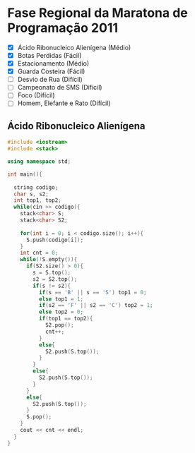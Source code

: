 # Fase Regional da Maratona de Programação 2011

* [x] Ácido Ribonucleico Alienígena (Médio)
* [x] Botas Perdidas (Fácil)
* [x] Estacionamento (Médio)
* [x] Guarda Costeira (Fácil)
* [ ] Desvio de Rua (Difícil)
* [ ] Campeonato de SMS (Difícil)
* [ ] Foco (Difícil)
* [ ] Homem, Elefante e Rato (Difícil)

## Ácido Ribonucleico Alienígena

```cpp
#include <iostream>
#include <stack>

using namespace std;

int main(){
  
  string codigo;
  char s, s2;
  int top1, top2;
  while(cin >> codigo){
    stack<char> S;
    stack<char> S2;
    
    for(int i = 0; i < codigo.size(); i++){
      S.push(codigo[i]);
    }
    int cnt = 0;
    while(!S.empty()){
      if(S2.size() > 0){
        s = S.top();
        s2 = S2.top();
        if(s != s2){
          if(s == 'B' || s == 'S') top1 = 0;
          else top1 = 1;
          if(s2 == 'F' || s2 == 'C') top2 = 1;
          else top2 = 0;
          if(top1 == top2){
            S2.pop();
            cnt++;
          }
          else{
            S2.push(S.top());
          }
        }
        else{
          S2.push(S.top());
        }
      }
      else{
        S2.push(S.top());
      }
      S.pop();  
    }
    cout << cnt << endl;
  }
}
```
